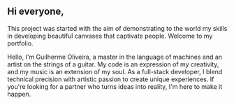 ## Hi everyone,
This project was started with the aim of demonstrating to the world my skills in developing beautiful canvases that captivate people. Welcome to my portfolio.

Hello, I'm Guilherme Oliveira, a master in the language of machines and an artist on the strings of a guitar. My code is an expression of my creativity, and my music is an extension of my soul. As a full-stack developer, I blend technical precision with artistic passion to create unique experiences. If you're looking for a partner who turns ideas into reality, I'm here to make it happen.